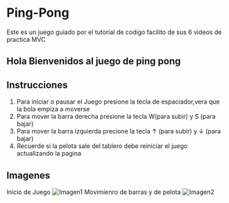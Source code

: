 # Ping-Pong
Este es un juego guiado por el tutorial de codigo facilito de sus 6 videos de practica MVC

## Hola Bienvenidos al juego de ping pong

## Instrucciones
1. Para iniciar o pausar el Juego presione la tecla de espaciador,vera que la bola empiza a moverse
2. Para mover la barra derecha presione la tecla W(para subir) y S (para bajar)
3. Para mover la barra izquierda precione la tecla ↑ (para subir) y ↓ (para bajar)
4. Recuerde si la pelota sale del tablero debe reiniciar el juego actualizando la pagina

## Imagenes 
Inicio de Juego
![Imagen1](1.png)
Movimienro de barras y de pelota
![Imagen2](1.png)

